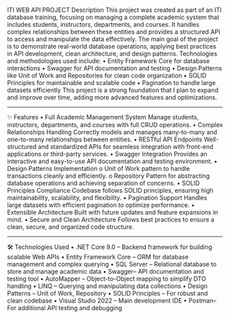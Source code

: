 ITI WEB API PROJECT
Description
This project was created as part of an ITI database training, focusing on managing a complete academic system that includes students, instructors, departments, and courses.
It handles complex relationships between these entities and provides a structured API to access and manipulate the data effectively.
The main goal of the project is to demonstrate real-world database operations, applying best practices in API development, clean architecture, and design patterns.
Technologies and methodologies used include:
•	Entity Framework Core for database interactions
•	Swagger for API documentation and testing
•	Design Patterns like Unit of Work and Repositories for clean code organization
•	SOLID Principles for maintainable and scalable code
•	Pagination to handle large datasets efficiently
This project is a strong foundation that I plan to expand and improve over time, adding more advanced features and optimizations.
________________________________________
✨ Features
•	Full Academic Management System
Manage students, instructors, departments, and courses with full CRUD operations.
•	Complex Relationships Handling
Correctly models and manages many-to-many and one-to-many relationships between entities.
•	RESTful API Endpoints
Well-structured and standardized APIs for seamless integration with front-end applications or third-party services.
•	Swagger Integration
Provides an interactive and easy-to-use API documentation and testing environment.
•	Design Patterns Implementation
o	Unit of Work pattern to handle transactions cleanly and efficiently.
o	Repository Pattern for abstracting database operations and achieving separation of concerns.
•	SOLID Principles Compliance
Codebase follows SOLID principles, ensuring high maintainability, scalability, and flexibility.
•	Pagination Support
Handles large datasets with efficient pagination to optimize performance.
•	Extensible Architecture
Built with future updates and feature expansions in mind.
•	Secure and Clean Architecture
Follows best practices to ensure a clean, secure, and organized code structure.
________________________________________
🛠 Technologies Used
•	.NET Core 9.0 – Backend framework for building scalable Web APIs
•	Entity Framework Core – ORM for database management and complex querying
•	SQL Server – Relational database to store and manage academic data
•	Swagger– API documentation and testing tool
•	AutoMapper – Object-to-Object mapping to simplify DTO handling
•	LINQ – Querying and manipulating data collections
•	Design Patterns – Unit of Work, Repository
•	SOLID Principles – For robust and clean codebase
•	Visual Studio 2022 – Main development IDE
•	Postman– For additional API testing and debugging
